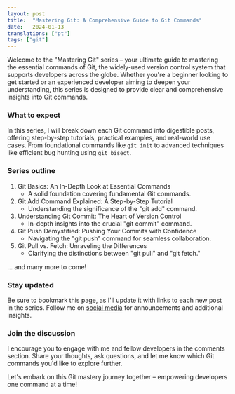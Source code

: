 ```yaml
---
layout: post
title:  "Mastering Git: A Comprehensive Guide to Git Commands"
date:   2024-01-13
translations: ["pt"]
tags: ["git"]
---
```


<p class="intro"><span class="dropcap">W</span>elcome to the "Mastering Git" series – your ultimate guide to mastering the essential commands of Git, the widely-used version control system that supports developers across the globe. Whether you're a beginner looking to get started or an experienced developer aiming to deepen your understanding, this series is designed to provide clear and comprehensive insights into Git commands.</p>

### What to expect

In this series, I will break down each Git command into digestible posts, offering step-by-step tutorials, practical examples, and real-world use cases. From foundational commands like `git init` to advanced techniques like efficient bug hunting using `git bisect`.

### Series outline
1. Git Basics: An In-Depth Look at Essential Commands
    * A solid foundation covering fundamental Git commands.
2. Git Add Command Explained: A Step-by-Step Tutorial
    * Understanding the significance of the "git add" command.
3. Understanding Git Commit: The Heart of Version Control
    * In-depth insights into the crucial "git commit" command.
4. Git Push Demystified: Pushing Your Commits with Confidence
    * Navigating the "git push" command for seamless collaboration.
5. Git Pull vs. Fetch: Unraveling the Differences
    * Clarifying the distinctions between "git pull" and "git fetch."

... and many more to come!

### Stay updated

Be sure to bookmark this page, as I'll update it with links to each new post in the series. Follow me on [social media][twitter] for announcements and additional insights.

### Join the discussion

I encourage you to engage with me and fellow developers in the comments section. Share your thoughts, ask questions, and let me know which Git commands you'd like to explore further.

Let's embark on this Git mastery journey together – empowering developers one command at a time!

[twitter]: https://twitter.com/ionixjunior
